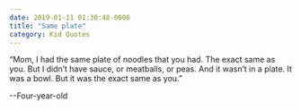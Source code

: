 ```yaml
---
date: 2019-01-11 01:30:48-0000
title: "Same plate"
category: Kid Quotes
---
```


“Mom, I had the same plate of noodles that you had. The exact same as you. But I didn’t have sauce, or meatballs, or peas. And it wasn’t in a plate. It was a bowl. But it was the exact same as you.”

--Four-year-old
<!--more-->